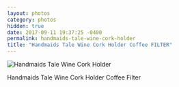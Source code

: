 ```yaml
---
layout: photos
category: photos
hidden: true
date: 2017-09-11 19:37:25 -0400
permalink: handmaids-tale-wine-cork-holder
title: "Handmaids Tale Wine Cork Holder Coffee FILTER"
---
```


![Handmaids Tale Wine Cork Holder](http://jonkit.ca/cdn/photos/2017-09-11-handmaids-wine-cork-holder.jpeg)

Handmaids Tale Wine Cork Holder Coffee Filter
